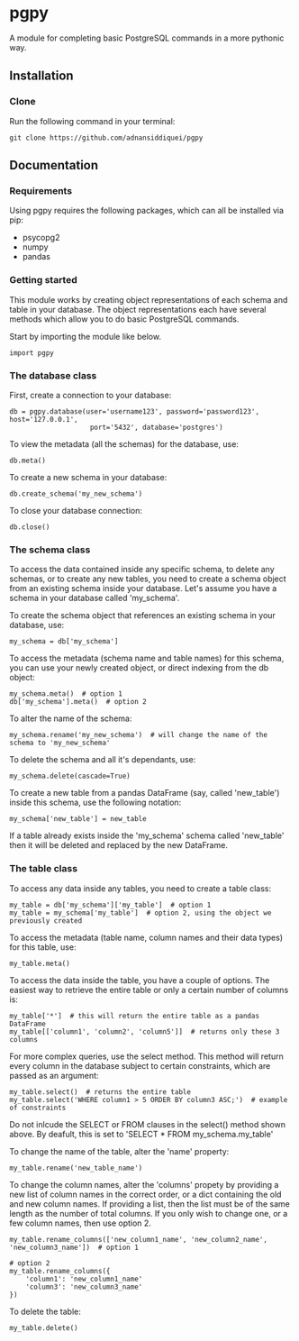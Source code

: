 # pgpy
A module for completing basic PostgreSQL commands in a more pythonic way.

## Installation 
### Clone
Run the following command in your terminal:
```
git clone https://github.com/adnansiddiquei/pgpy
```

## Documentation
### Requirements
Using pgpy requires the following packages, which can all be installed via pip:
- psycopg2
- numpy
- pandas

### Getting started

This module works by creating object representations of each schema and table in your database. The object representations each have several methods which allow you to do basic PostgreSQL commands.

Start by importing the module like below.
```
import pgpy
```

### The database class
First, create a connection to your database:
```
db = pgpy.database(user='username123', password='password123', host='127.0.0.1', 
                    port='5432', database='postgres')
```

To view the metadata (all the schemas) for the database, use:
```
db.meta()
```

To create a new schema in your database:
```
db.create_schema('my_new_schema')
```

To close your database connection:
```
db.close()
```

### The schema class
To access the data contained inside any specific schema, to delete any schemas, or to create any new tables, you need to create a schema object from an existing schema inside your database. Let's assume you have a schema in your database called 'my_schema'.

To create the schema object that references an existing schema in your database, use:
```
my_schema = db['my_schema']
```

To access the metadata (schema name and table names) for this schema, you can use your newly created object, or direct indexing from the db object:
```
my_schema.meta()  # option 1
db['my_schema'].meta()  # option 2
```

To alter the name of the schema:
```
my_schema.rename('my_new_schema')  # will change the name of the schema to 'my_new_schema'
```

To delete the schema and all it's dependants, use:
```
my_schema.delete(cascade=True)
```

To create a new table from a pandas DataFrame (say, called 'new_table') inside this schema, use the following notation:
```
my_schema['new_table'] = new_table
```
If a table already exists inside the 'my_schema' schema called 'new_table' then it will be deleted and replaced by the new DataFrame.

### The table class
To access any data inside any tables, you need to create a table class:
```
my_table = db['my_schema']['my_table']  # option 1
my_table = my_schema['my_table']  # option 2, using the object we previously created
```

To access the metadata (table name, column names and their data types) for this table, use:
```
my_table.meta()
```

To access the data inside the table, you have a couple of options. The easiest way to retrieve the entire table or only a certain number of columns is:
```
my_table['*']  # this will return the entire table as a pandas DataFrame
my_table[['column1', 'column2', 'column5']]  # returns only these 3 columns
```

For more complex queries, use the select method. This method will return every column in the database subject to certain constraints, which are passed as an argument:
```
my_table.select()  # returns the entire table
my_table.select('WHERE column1 > 5 ORDER BY column3 ASC;')  # example of constraints
```
Do not inlcude the SELECT or FROM clauses in the select() method shown above. By deafult, this is set to 'SELECT * FROM my_schema.my_table'

To change the name of the table, alter the 'name' property:
```
my_table.rename('new_table_name')
```

To change the column names, alter the 'columns' propety by providing a new list of column names in the correct order, or a dict containing the old and new column names. If providing a list, then the list must be of the same length as the number of total columns. If you only wish to change one, or a few column names, then use option 2.
```
my_table.rename_columns(['new_column1_name', 'new_column2_name', 'new_column3_name'])  # option 1

# option 2
my_table.rename_columns({
    'column1': 'new_column1_name'
    'column3': 'new_column3_name'
})
```

To delete the table:
```
my_table.delete()
```

